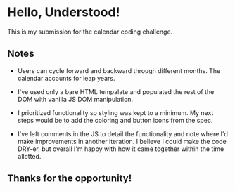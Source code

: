 # Hello, Understood!

This is my submission for the calendar coding challenge.

## Notes

* Users can cycle forward and backward through different months. The calendar accounts for leap years. 

* I've used only a bare HTML tempalate and populated the rest of the DOM with vanilla JS DOM manipulation.

* I prioritized functionality so styling was kept to a minimum. My next steps would be to add the coloring and button icons from the spec.

* I've left comments in the JS to detail the functionality and note where I'd make improvements in another iteration. I believe I could make the code DRY-er, but overall I'm happy with how it came together within the time allotted.

## Thanks for the opportunity!